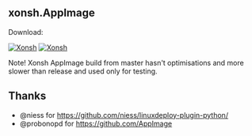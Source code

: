 ## xonsh.AppImage
Download: 

[![Xonsh](https://img.shields.io/badge/xonsh.AppImage_release-x86_64-green.svg)](https://github.com/xxh/linuxdeploy-plugin-python/releases/download/continuous/xonsh-release-x86_64.AppImage)
[![Xonsh](https://img.shields.io/badge/xonsh.AppImage_master-x86_64-yellow.svg)](https://github.com/xxh/linuxdeploy-plugin-python/releases/download/continuous/xonsh-master-x86_64.AppImage)

Note! Xonsh AppImage build from master hasn't optimisations and more slower than release and used only for testing.

## Thanks
* @niess for https://github.com/niess/linuxdeploy-plugin-python/
* @probonopd for https://github.com/AppImage
